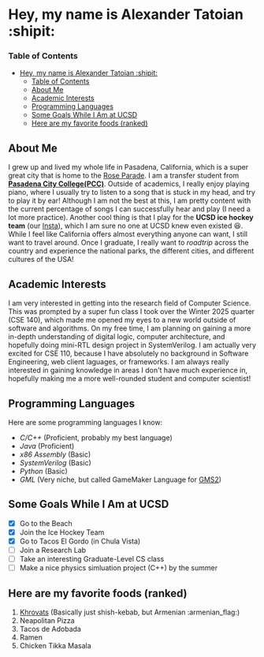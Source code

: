 
# Hey, my name is Alexander Tatoian :shipit:
### Table of Contents
- [Hey, my name is Alexander Tatoian :shipit:](#hey-my-name-is-alexander-tatoian-shipit)
    - [Table of Contents](#table-of-contents)
  - [About Me](#about-me)
  - [Academic Interests](#academic-interests)
  - [Programming Languages](#programming-languages)
  - [Some Goals While I Am at UCSD](#some-goals-while-i-am-at-ucsd)
  - [Here are my favorite foods (ranked)](#here-are-my-favorite-foods-ranked)
## About Me
I grew up and lived my whole life in Pasadena, California, which is a super great city that is home to the [Rose Parade](https://tournamentofroses.com/).
I am a transfer student from **[Pasadena City College(PCC)](pasadena.edu)**. Outside of academics, I really enjoy playing piano, where I usually try to listen to a song that is stuck in my head, and try to play it by ear! Although I am not the best at this, I am pretty content with the current percentage of songs I can successfully hear and play (I need a lot more practice). Another cool thing 
is that I play for the **UCSD ice hockey team** (our [Insta](https://www.instagram.com/accounts/login/?next=https%3A%2F%2Fwww.instagram.com%2Fucsdicehockey%2F%3Fhl%3Den&is_from_rle)), which I am sure no one at UCSD knew even existed :laughing:. While I feel like California offers almost everything anyone can want, I still want to travel around. Once I graduate, I really want to _roadtrip_ across the country and experience the national parks, the different cities, and different cultures of the USA!
## Academic Interests
I am very interested in getting into the research field of Computer Science. This was prompted by a super fun class I took over the Winter 2025 quarter (CSE 140), which made me opened my eyes to a new world outside of software and algorithms. On my free time, I am planning on gaining a more in-depth understanding of digital logic, computer architecture, and hopefully doing mini-RTL design project in SystemVerilog. I am actually very excited for CSE 110, because I have absolutely no background in Software Engineering, web client laguages, or frameworks. I am always really interested in gaining knowledge in areas I don't have much experience in, hopefully making me a more well-rounded student and computer scientist!
## Programming Languages
Here are some programming languages I know:
- _C/C++_ (Proficient, probably my best language)
- _Java_ (Proficient)
- _x86 Assembly_ (Basic)
- _SystemVerilog_ (Basic)
- _Python_ (Basic)
- _GML_ (Very niche, but called GameMaker Language for [GMS2](https://gamemaker.io/en))
## Some Goals While I Am at UCSD
- [x] Go to the Beach
- [x] Join the Ice Hockey Team
- [x] Go to Tacos El Gordo (in Chula Vista)
- [ ] Join a Research Lab
- [ ] Take an interesting Graduate-Level CS class
- [ ] Make a nice physics simluation project (C++) by the summer
## Here are my favorite foods (ranked)
1. [Khrovats](https://en.wikipedia.org/wiki/Khorovats) (Basically just shish-kebab, but Armenian :armenian_flag:)
2. Neapolitan Pizza
3. Tacos de Adobada
4. Ramen
5. Chicken Tikka Masala

